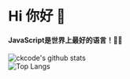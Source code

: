 # Hi 你好 👋

#### JavaScript是世界上最好的语言！🌸🐔
![ckcode's github stats](https://github-readme-stats.vercel.app/api?username=ckcoding&show_icons=true&theme=radical)     
![Top Langs](https://github-readme-stats.vercel.app/api/top-langs/?username=ckcoding&layout=compact)

